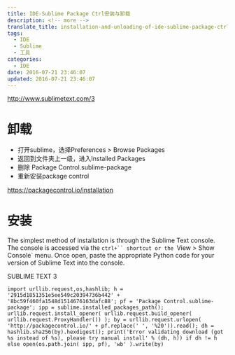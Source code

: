 ```yaml
---
title: IDE-Sublime Package Ctrl安装与卸载
description: <!-- more -->
translate_title: installation-and-unloading-of-ide-sublime-package-ctrl
tags:
  - IDE
  - Sublime
  - 工具
categories:
  - IDE
date: 2016-07-21 23:46:07
updated: 2016-07-21 23:46:07
---
```



http://www.sublimetext.com/3

# 卸载
- 打开sublime，选择Preferences > Browse Packages
- 返回到文件夹上一级，进入Installed Packages
- 删除 Package Control.sublime-package
- 重新安装package control


https://packagecontrol.io/installation
# 安装
The simplest method of installation is through the Sublime Text console. The console is accessed via the `ctrl+`` shortcut or the `View > Show Console` menu. Once open, paste the appropriate Python code for your version of Sublime Text into the console.

SUBLIME TEXT 3
```
import urllib.request,os,hashlib; h = '2915d1851351e5ee549c20394736b442' + '8bc59f460fa1548d1514676163dafc88'; pf = 'Package Control.sublime-package'; ipp = sublime.installed_packages_path(); urllib.request.install_opener( urllib.request.build_opener( urllib.request.ProxyHandler()) ); by = urllib.request.urlopen( 'http://packagecontrol.io/' + pf.replace(' ', '%20')).read(); dh = hashlib.sha256(by).hexdigest(); print('Error validating download (got %s instead of %s), please try manual install' % (dh, h)) if dh != h else open(os.path.join( ipp, pf), 'wb' ).write(by)
```